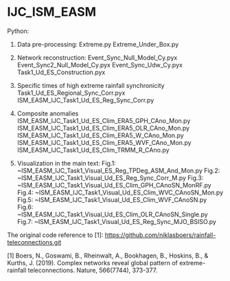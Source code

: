 # IJC_ISM_EASM

Python:
1. Data pre-processing:
    Extreme.py
    Extreme_Under_Box.py

2. Network reconstruction:
    Event_Sync_Null_Model_Cy.pyx
    Event_Sync2_Null_Model_Cy.pyx
    Event_Sync_Udw_Cy.pyx
    Task1_Ud_ES_Construction.pyx

3. Specific times of high extreme rainfall synchronicity
    Task1_Ud_ES_Regional_Sync_Corr.pyx
    ISM_EASM_IJC_Task1_Ud_ES_Reg_Sync_Corr.py

4. Composite anomalies
    ISM_EASM_IJC_Task1_Ud_ES_Clim_ERA5_GPH_CAno_Mon.py
    ISM_EASM_IJC_Task1_Ud_ES_Clim_ERA5_OLR_CAno_Mon.py
    ISM_EASM_IJC_Task1_Ud_ES_Clim_ERA5_W_CAno_Mon.py
    ISM_EASM_IJC_Task1_Ud_ES_Clim_ERA5_WVF_CAno_Mon.py
    ISM_EASM_IJC_Task1_Ud_ES_Clim_TRMM_R_CAno.py

5. Visualization in the main text:
    Fig.1: ~ISM_EASM_IJC_Task1_Visual_ES_Reg_TPDeg_ASM_And_Mon.py
    Fig.2: ~ISM_EASM_IJC_Task1_Visual_Ud_ES_Reg_Sync_Corr_M.py
    Fig.3: ~ISM_EASM_IJC_Task1_Visual_Ud_ES_Clim_GPH_CAnoSN_MonRF.py
    Fig.4: ~ISM_EASM_IJC_Task1_Visual_Ud_ES_Clim_WVC_CAnoSN_Mon.py
    Fig.5: ~ISM_EASM_IJC_Task1_Visual_Ud_ES_Clim_WVF_CAnoSN.py
    Fig.6: ~ISM_EASM_IJC_Task1_Visual_Ud_ES_Clim_OLR_CAnoSN_Single.py
    Fig.7: ~ISM_EASM_IJC_Task1_Visual_Ud_ES_Reg_Sync_MJO_BSISO.py

The original code reference to [1]:
https://github.com/niklasboers/rainfall-teleconnections.git

[1] Boers, N., Goswami, B., Rheinwalt, A., Bookhagen, B., Hoskins, B., & Kurths, J. (2019). Complex networks reveal global pattern of extreme-rainfall teleconnections. Nature, 566(7744), 373-377.